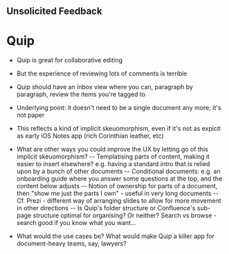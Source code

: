 <header><title>Quip and implicit skeuomorphism</title></header>

## Unsolicited Feedback
# Quip

- Quip is great for collaborative editing
- But the experience of reviewing lots of comments is terrible
- Quip should have an inbox view where you can, paragraph by paragraph, review the items you're tagged to
- Underlying point: it doesn't need to be a single document any more; it's not paper
- This reflects a kind of implicit skeuomorphism, even if it's not as expicit as early iOS Notes app (rich Corinthian leather, etc)
- What are other ways you could improve the UX by letting go of this implicit skeuomorphism?
-- Templatising parts of content, making it easier to insert elsewhere? e.g. having a standard intro that is relied upon by a bunch of other documents
-- Conditional documents: e.g. an onboarding guide where you answer some questions at the top, and the content below adjusts
-- Notion of ownership for parts of a document, then "show me just the parts I own" - useful in very long documents
-- Cf. Prezi - different way of arranging slides to allow for more movement in other directions
-- Is Quip's folder structure or Confluence's sub-page structure optimal for organising? Or neither? Search vs browse - search good if you know what you want...

- What would the use cases be? What would make Quip a killer app for document-heavy teams, say, lawyers?

